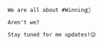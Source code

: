

           
           
           We are all about #Winning💯

           Aren't we?

           Stay tuned for me updates!😉
